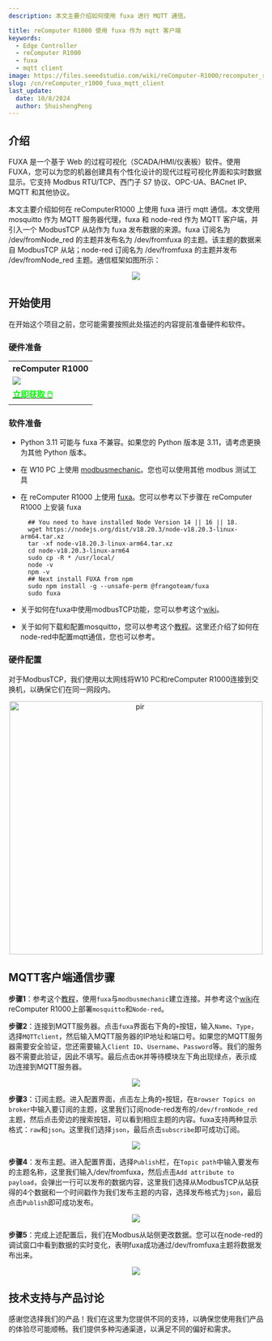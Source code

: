 ```yaml
---
description: 本文主要介绍如何使用 fuxa 进行 MQTT 通信。

title: reComputer R1000 使用 fuxa 作为 mqtt 客户端
keywords:
  - Edge Controller
  - reComputer R1000
  - fuxa
  - mqtt client
image: https://files.seeedstudio.com/wiki/reComputer-R1000/recomputer_r_images/01.png
slug: /cn/reComputer_r1000_fuxa_mqtt_client
last_update:
  date: 10/8/2024
  author: ShuishengPeng
---
```


## 介绍

FUXA 是一个基于 Web 的过程可视化（SCADA/HMI/仪表板）软件。使用 FUXA，您可以为您的机器创建具有个性化设计的现代过程可视化界面和实时数据显示。它支持 Modbus RTU/TCP、西门子 S7 协议、OPC-UA、BACnet IP、MQTT 和其他协议。

本文主要介绍如何在 reComputerR1000 上使用 fuxa 进行 mqtt 通信。本文使用 mosquitto 作为 MQTT 服务器代理，fuxa 和 node-red 作为 MQTT 客户端，并引入一个 ModbusTCP 从站作为 fuxa 发布数据的来源。fuxa 订阅名为 /dev/fromNode_red 的主题并发布名为 /dev/fromfuxa 的主题。该主题的数据来自 ModbusTCP 从站；node-red 订阅名为 /dev/fromfuxa 的主题并发布 /dev/fromNode_red 主题。通信框架如图所示：
<center><img width={600} src="https://files.seeedstudio.com/wiki/reComputer-R1000/fuxa/mqtt_global.png" /></center>

## 开始使用

在开始这个项目之前，您可能需要按照此处描述的内容提前准备硬件和软件。

### 硬件准备

<div class="table-center">
 <table class="table-nobg">
    <tr class="table-trnobg">
      <th class="table-trnobg">reComputer R1000</th>
  </tr>
    <tr class="table-trnobg"></tr>
  <tr class="table-trnobg">
   <td class="table-trnobg"><div style={{textAlign:'center'}}><img src="https://files.seeedstudio.com/wiki/reComputer-R1000/recomputer_r_images/01.png" style={{width:300, height:'auto'}}/></div></td>
  </tr>
    <tr class="table-trnobg"></tr>
  <tr class="table-trnobg">
   <td class="table-trnobg"><div class="get_one_now_container" style={{textAlign: 'center'}}><a class="get_one_now_item" href="https://www.seeedstudio.com/reComputer-R1025-10-p-5895.html" target="_blank">
              <strong><span><font color={'FFFFFF'} size={"4"}> 立即获取 🖱️</font></span></strong>
          </a></div></td>
        </tr>
    </table>
</div>

### 软件准备

* Python 3.11 可能与 fuxa 不兼容。如果您的 Python 版本是 3.11，请考虑更换为其他 Python 版本。
- 在 W10 PC 上使用 [modbusmechanic](https://modbusmechanic.scifidryer.com/)。您也可以使用其他 modbus 测试工具
- 在 reComputer R1000 上使用 [fuxa](https://github.com/frangoteam/FUXA)。您可以参考以下步骤在 reComputer R1000 上安装 fuxa

  ```shell
    ## You need to have installed Node Version 14 || 16 || 18.
    wget https://nodejs.org/dist/v18.20.3/node-v18.20.3-linux-arm64.tar.xz
    tar -xf node-v18.20.3-linux-arm64.tar.xz
    cd node-v18.20.3-linux-arm64
    sudo cp -R * /usr/local/
    node -v
    npm -v
    ## Next install FUXA from npm
    sudo npm install -g --unsafe-perm @frangoteam/fuxa
    sudo fuxa
  ```

- 关于如何在fuxa中使用modbusTCP功能，您可以参考这个[wiki](https://wiki.seeedstudio.com/cn/reComputer_r1000_fuxa_modbus_rtu_and_tcp/)。
- 关于如何下载和配置mosquitto，您可以参考这个[教程](https://wiki.seeedstudio.com/cn/recomputer_r1000_nodered_mqtt/)。这里还介绍了如何在node-red中配置mqtt通信，您也可以参考。

### 硬件配置

对于ModbusTCP，我们使用以太网线将W10 PC和reComputer R1000连接到交换机，以确保它们在同一网段内。

<div align="center"><img src="https://files.seeedstudio.com/wiki/reComputer-R1000/fuxa/r1000_connection.png" alt="pir" width="500" height="auto" /></div>

## MQTT客户端通信步骤

**步骤1**：参考这个[教程](https://wiki.seeedstudio.com/cn/reComputer_r1000_fuxa_modbus_rtu_and_tcp/)，使用`fuxa`与`modbusmechanic`建立连接。并参考这个[wiki](https://wiki.seeedstudio.com/cn/Edge-Box-Node-Red-MQTT/)在reComputer R1000上部署`mosquitto`和`Node-red`。

**步骤2**：连接到MQTT服务器。点击`fuxa`界面右下角的`+`按钮，输入`Name`、`Type`，选择`MQTTclient`，然后输入MQTT服务器的IP地址和端口号。如果您的MQTT服务器需要安全验证，您还需要输入`Client ID`、`Username`、`Password`等。我们的服务器不需要此验证，因此不填写。最后点击`OK`并等待模块左下角出现绿点，表示成功连接到MQTT服务器。

<center><img width={600} src="https://files.seeedstudio.com/wiki/reComputer-R1000/fuxa/connect_mqtt_server.gif" /></center>

**步骤3**：订阅主题。进入配置界面，点击左上角的`+`按钮，在`Browser Topics on broker`中输入要订阅的主题，这里我们订阅node-red发布的`/dev/fromNode_red`主题，然后点击旁边的搜索按钮，可以看到相应主题的内容。fuxa支持两种显示格式：`raw`和`json`。这里我们选择`json`，最后点击`subscribe`即可成功订阅。

<center><img width={600} src="https://files.seeedstudio.com/wiki/reComputer-R1000/fuxa/sub_topic.gif" /></center>

**步骤4**：发布主题。进入配置界面，选择`Publish`栏，在`Topic path`中输入要发布的主题名称，这里我们输入/dev/fromfuxa，然后点击`Add attribute to payload`，会弹出一行可以发布的数据内容，这里我们选择从ModbusTCP从站获得的4个数据和一个时间戳作为我们发布主题的内容，选择发布格式为`json`，最后点击`Publish`即可成功发布。

<center><img width={600} src="https://files.seeedstudio.com/wiki/reComputer-R1000/fuxa/public_topic.gif" /></center>

**步骤5**：完成上述配置后，我们在Modbus从站侧更改数据。您可以在node-red的调试窗口中看到数据的实时变化，表明fuxa成功通过/dev/fromfuxa主题将数据发布出来。

<center><img width={600} src="https://files.seeedstudio.com/wiki/reComputer-R1000/fuxa/mqtt_show_data.gif" /></center>

## 技术支持与产品讨论

感谢您选择我们的产品！我们在这里为您提供不同的支持，以确保您使用我们产品的体验尽可能顺畅。我们提供多种沟通渠道，以满足不同的偏好和需求。

<div class="button_tech_support_container">
<a href="https://forum.seeedstudio.com/" class="button_forum"></a>
<a href="https://www.seeedstudio.com/contacts" class="button_email"></a>
</div>

<div class="button_tech_support_container">
<a href="https://discord.gg/eWkprNDMU7" class="button_discord"></a>
<a href="https://github.com/Seeed-Studio/wiki-documents/discussions/69" class="button_discussion"></a>
</div>
